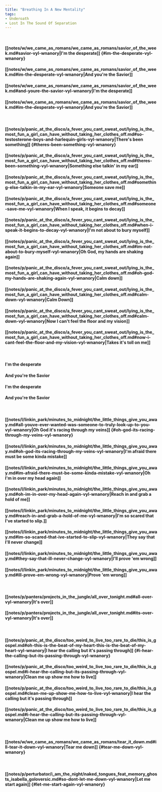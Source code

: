 ```yaml
---
title: "Breathing In A New Mentality"
tags:
- Underoath
- Lost In The Sound Of Separation
---
```

&nbsp;
#### [[notes/w/we_came_as_romans/we_came_as_romans/savior_of_the_week.md#savior-vyl-wnanory|I'm the desperate]] {#im-the-desperate-vyl-wnanory}
#### [[notes/w/we_came_as_romans/we_came_as_romans/savior_of_the_week.md#im-the-desperate-vyl-wnanory|And you're the Savior]]
#### [[notes/w/we_came_as_romans/we_came_as_romans/savior_of_the_week.md#and-youre-the-savior-vyl-wnanory|I'm the desperate]]
#### [[notes/w/we_came_as_romans/we_came_as_romans/savior_of_the_week.md#im-the-desperate-vyl-wnanory|And you're the Savior]]
&nbsp;
#### [[notes/p/panic_at_the_disco/a_fever_you_cant_sweat_out/lying_is_the_most_fun_a_girl_can_have_without_taking_her_clothes_off.md#so-testosterone-boys-and-harlequin-girls-vyl-wnanory|There's been something]] {#theres-been-something-vyl-wnanory}
#### [[notes/p/panic_at_the_disco/a_fever_you_cant_sweat_out/lying_is_the_most_fun_a_girl_can_have_without_taking_her_clothes_off.md#theres-been-something-vyl-wnanory|Something else talkin' in my ear]]
#### [[notes/p/panic_at_the_disco/a_fever_you_cant_sweat_out/lying_is_the_most_fun_a_girl_can_have_without_taking_her_clothes_off.md#something-else-talkin-in-my-ear-vyl-wnanory|Someone save me]]
#### [[notes/p/panic_at_the_disco/a_fever_you_cant_sweat_out/lying_is_the_most_fun_a_girl_can_have_without_taking_her_clothes_off.md#someone-save-me-vyl-wnanory|When I speak, it begins to decay]]
#### [[notes/p/panic_at_the_disco/a_fever_you_cant_sweat_out/lying_is_the_most_fun_a_girl_can_have_without_taking_her_clothes_off.md#when-i-speak-it-begins-to-decay-vyl-wnanory|I'm not about to bury myself]]
#### [[notes/p/panic_at_the_disco/a_fever_you_cant_sweat_out/lying_is_the_most_fun_a_girl_can_have_without_taking_her_clothes_off.md#im-not-about-to-bury-myself-vyl-wnanory|Oh God, my hands are shaking again]]
#### [[notes/p/panic_at_the_disco/a_fever_you_cant_sweat_out/lying_is_the_most_fun_a_girl_can_have_without_taking_her_clothes_off.md#oh-god-my-hands-are-shaking-again-vyl-wnanory|Calm down]]
#### [[notes/p/panic_at_the_disco/a_fever_you_cant_sweat_out/lying_is_the_most_fun_a_girl_can_have_without_taking_her_clothes_off.md#calm-down-vyl-wnanory|Calm Down]]
#### [[notes/p/panic_at_the_disco/a_fever_you_cant_sweat_out/lying_is_the_most_fun_a_girl_can_have_without_taking_her_clothes_off.md#calm-down-vyl-wnanory|Now I can't feel the floor and my vision]]
#### [[notes/p/panic_at_the_disco/a_fever_you_cant_sweat_out/lying_is_the_most_fun_a_girl_can_have_without_taking_her_clothes_off.md#now-i-cant-feel-the-floor-and-my-vision-vyl-wnanory|Takes it's toll on me]]
&nbsp;
#### I'm the desperate
#### And you're the Savior
#### I'm the desperate
#### And you're the Savior
&nbsp;
#### [[notes/l/linkin_park/minutes_to_midnight/the_little_things_give_you_away.md#all-youve-ever-wanted-was-someone-to-truly-look-up-to-you-vyl-wnanory|Oh God it's racing through my veins]] {#oh-god-its-racing-through-my-veins-vyl-wnanory}
#### [[notes/l/linkin_park/minutes_to_midnight/the_little_things_give_you_away.md#oh-god-its-racing-through-my-veins-vyl-wnanory|I'm afraid there must be some kinda mistake]]
#### [[notes/l/linkin_park/minutes_to_midnight/the_little_things_give_you_away.md#im-afraid-there-must-be-some-kinda-mistake-vyl-wnanory|Oh I'm in over my head again]]
#### [[notes/l/linkin_park/minutes_to_midnight/the_little_things_give_you_away.md#oh-im-in-over-my-head-again-vyl-wnanory|Reach in and grab a hold of me]]
#### [[notes/l/linkin_park/minutes_to_midnight/the_little_things_give_you_away.md#reach-in-and-grab-a-hold-of-me-vyl-wnanory|I'm so scared that I've started to slip.]]
#### [[notes/l/linkin_park/minutes_to_midnight/the_little_things_give_you_away.md#im-so-scared-that-ive-started-to-slip-vyl-wnanory|They say that I'll never change]]
#### [[notes/l/linkin_park/minutes_to_midnight/the_little_things_give_you_away.md#they-say-that-ill-never-change-vyl-wnanory|I'll prove 'em wrong]]
#### [[notes/l/linkin_park/minutes_to_midnight/the_little_things_give_you_away.md#ill-prove-em-wrong-vyl-wnanory|Prove 'em wrong]]
&nbsp;
#### [[notes/p/pantera/projects_in_the_jungle/all_over_tonight.md#all-over-vyl-wnanory|It's over]]
#### [[notes/p/pantera/projects_in_the_jungle/all_over_tonight.md#its-over-vyl-wnanory|It's over]]
&nbsp;
#### [[notes/p/panic_at_the_disco/too_weird_to_live_too_rare_to_die/this_is_gospel.md#oh-this-is-the-beat-of-my-heart-this-is-the-beat-of-my-heart-vyl-wnanory|I hear the calling but it's passing through]] {#i-hear-the-calling-but-its-passing-through-vyl-wnanory}
#### [[notes/p/panic_at_the_disco/too_weird_to_live_too_rare_to_die/this_is_gospel.md#i-hear-the-calling-but-its-passing-through-vyl-wnanory|Clean me up show me how to live]]
#### [[notes/p/panic_at_the_disco/too_weird_to_live_too_rare_to_die/this_is_gospel.md#clean-me-up-show-me-how-to-live-vyl-wnanory|I hear the calling but it's passing through]]
#### [[notes/p/panic_at_the_disco/too_weird_to_live_too_rare_to_die/this_is_gospel.md#i-hear-the-calling-but-its-passing-through-vyl-wnanory|Clean me up show me how to live]]
&nbsp;
#### [[notes/w/we_came_as_romans/we_came_as_romans/tear_it_down.md#ill-tear-it-down-vyl-wnanory|Tear me down]] {#tear-me-down-vyl-wnanory}
&nbsp;
#### [[notes/p/perturbator/i_am_the_night/naked_tongues_feat_memory_ghosts_isabella_goloversic.md#so-dont-let-me-down-vyl-wnanory|Let me start again]] {#let-me-start-again-vyl-wnanory}
